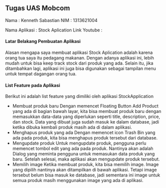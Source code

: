## Tugas UAS Mobcom

Nama : Kenneth Sabastian
NIM : 1313621004

Nama Aplikasi : Stock Aplication
Link Youtube : 

#### Latar Belakang Pembuatan Aplikasi
Alasan mengapa saya membuat aplikasi Stock Aplication adalah karena orang tua saya itu pedagang makanan. Dengan adanya aplikasi ini, lebih mudah untuk bisa keep track stock dari produk yang ada. Selain itu, jika ditambahkan lagi, aplikasi ini juga bisa digunakan sebagai tampilan menu untuk tempat dagangan orang tua.


#### List Feature pada Aplikasi
Berikut ini adalah list feature yang dimiliki oleh aplikasi StockApplication
- Membuat produk baru
  Dengan memencet Floating Button Add Product yang ada di bagian bawah layar, kita bisa membuat produk baru dengan memasukkan data-data yang diperlukan seperti title, description, price, dan stock.
  Data yang dibuat juga sudah masuk ke dalam database, jadi ketika dibuka kembali produk masih ada di dalam aplikasi.
- Menghapus produk yang ada
  Dengan memencet icon Trash Bin yang ada pada produk, kita bisa menghapus produk tersebut dari database.
- Mengupdate produk
  Untuk mengupdate produk, pengguna perlu memencet tombol edit yang ada pada produk. Nantinya akan adalah Dialog yang meminta pengguna untuk memasukan data produk yang baru. Setelah selesai, maka aplikasi akan mengupdate produk tersebut.
- Memilih image
  Ketika membuat produk, kita bisa memilih image. Image yang dipilih nantinya akan ditampilkan di bawah aplikasi. Tetapi image tersebut belum bisa masuk ke database, jadi sementara ini image untuk semua produk masih menggunakan image yang ada di aplikasi.
